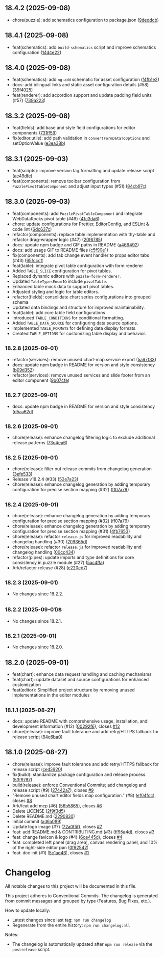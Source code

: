 ## 18.4.2 (2025-09-08)

* chore(puzzle): add schematics configuration to package.json ([9deddcb](https://github.com/zhongmiao-org/ngx-puzzle/commit/9deddcb))


## 18.4.1 (2025-09-08)

* feat(schematics): add `build-schematics` script and improve schematics configuration ([14d4e22](https://github.com/zhongmiao-org/ngx-puzzle/commit/14d4e22))


## 18.4.0 (2025-09-08)

* feat(schematics): add `ng-add` schematic for asset configuration ([f4fb1e2](https://github.com/zhongmiao-org/ngx-puzzle/commit/f4fb1e2))
* docs: add bilingual links and static asset configuration details (#58) ([39f4025](https://github.com/zhongmiao-org/ngx-puzzle/commit/39f4025))
* feat(renderer): add accordion support and update padding field units (#57) ([739a223](https://github.com/zhongmiao-org/ngx-puzzle/commit/739a223))


## 18.3.2 (2025-09-08)

* feat(fields): add base and style field configurations for editor components ([731ff59](https://github.com/zhongmiao-org/ngx-puzzle/commit/731ff59))
* fix(editor.utils): add path validation in `convertFormDataToOptions` and setOptionValue ([e3ea38b](https://github.com/zhongmiao-org/ngx-puzzle/commit/e3ea38b))


## 18.3.1 (2025-09-03)

* feat(scripts): improve version tag formatting and update release script ([ae49dfe](https://github.com/zhongmiao-org/ngx-puzzle/commit/ae49dfe))
* feat(components): remove toolbar configuration from `PuzzlePivotTableComponent` and adjust input types (#51) ([84cb97c](https://github.com/zhongmiao-org/ngx-puzzle/commit/84cb97c))


## 18.3.0 (2025-09-03)

- feat(components): add `PuzzlePivotTableComponent` and integrate WebDataRocks pivot table (#49) ([41c3da6](https://github.com/zhongmiao-org/ngx-puzzle/commit/41c3da6))
- chore:  update configurations for Prettier, EditorConfig, and ESLint & code lint ([6dc637c](https://github.com/zhongmiao-org/ngx-puzzle/commit/6dc637c))
- refactor(components): replace table implementation with thy-table and refactor drag-wrapper logic (#47) ([20f6785](https://github.com/zhongmiao-org/ngx-puzzle/commit/20f6785))
- docs: update npm badge and GIF paths in README ([a466492](https://github.com/zhongmiao-org/ngx-puzzle/commit/a466492))
- docs: add usage GIF to README files ([c5f90e1](https://github.com/zhongmiao-org/ngx-puzzle/commit/c5f90e1))
- fix(components): add tab change event handler to props editor tabs (#43) ([65fcccf](https://github.com/zhongmiao-org/ngx-puzzle/commit/65fcccf))
- feat(table): integrate pivot table configuration with form renderer
- Added `TABLE_SLICE` configuration for pivot tables.
- Replaced dynamic editors with `puzzle-form-renderer`.
- Updated `TableTypesEnum` to include `pivotTable`.
- Enhanced table mock data to support pivot tables.
- Adjusted styling and logic for table editors.
- refactor(fields): consolidate chart series configurations into grouped schema
- Updated data bindings and structure for improved maintainability.
- feat(table): add core table field configurations
- Introduced `TABLE_CONDITIONS` for conditional formatting.
- Added `TABLE_DATA_SOURCE` for configuring data source options.
- Implemented `TABLE_FORMATS` for defining data display formats.
- Created `TABLE_OPTIONS` for customizing table display and behavior.

## <small>18.2.8 (2025-09-01)</small>

- refactor(services): remove unused chart-map.service export ([5a67f33](https://github.com/zhongmiao-org/ngx-puzzle/commit/5a67f33))
- docs: update npm badge in README for version and style consistency ([b09d352](https://github.com/zhongmiao-org/ngx-puzzle/commit/b09d352))
- refactor(services): remove unused services and slide footer from an editor component ([9b074fe](https://github.com/zhongmiao-org/ngx-puzzle/commit/9b074fe))

## <small>18.2.7 (2025-09-01)</small>

- docs: update npm badge in README for version and style consistency ([d5aa62d](https://github.com/zhongmiao-org/ngx-puzzle/commit/d5aa62d))

## <small>18.2.6 (2025-09-01)</small>

- chore(release): enhance changelog filtering logic to exclude additional release patterns ([73c4ea6](https://github.com/zhongmiao-org/ngx-puzzle/commit/73c4ea6))

## <small>18.2.5 (2025-09-01)</small>

- chore(release): filter out release commits from changelog generation ([3efe533](https://github.com/zhongmiao-org/ngx-puzzle/commit/3efe533))
- Release v18.2.4 (#33) ([53e7a23](https://github.com/zhongmiao-org/ngx-puzzle/commit/53e7a23))
- chore(release): enhance changelog generation by adding temporary configuration for precise section mapping (#32) ([ff07a79](https://github.com/zhongmiao-org/ngx-puzzle/commit/ff07a79))

## <small>18.2.4 (2025-09-01)</small>

- chore(release): enhance changelog generation by adding temporary configuration for precise section mapping (#32) ([ff07a79](https://github.com/zhongmiao-org/ngx-puzzle/commit/ff07a79))
- chore(release): enhance changelog generation by adding temporary configuration for precise section mapping (#31) ([4fb7653](https://github.com/zhongmiao-org/ngx-puzzle/commit/4fb7653))
- chore(release): refactor `release.js` for improved readability and changelog handling (#30) ([209365d](https://github.com/zhongmiao-org/ngx-puzzle/commit/209365d))
- chore(release): refactor `release.js` for improved readability and changelog handling ([00cc434](https://github.com/zhongmiao-org/ngx-puzzle/commit/00cc434))
- refactor(pipes): update imports and type definitions for core consistency in puzzle module (#27) ([5ac4ffa](https://github.com/zhongmiao-org/ngx-puzzle/commit/5ac4ffa))
- Ark/refactor release (#28) ([e220cd7](https://github.com/zhongmiao-org/ngx-puzzle/commit/e220cd7))

## <small>18.2.3 (2025-09-01)</small>

- No changes since 18.2.2.

## <small>18.2.2 (2025-09-01)</small>s

- No changes since 18.2.1.

## <small>18.2.1 (2025-09-01)</small>

- No changes since 18.2.0.

## 18.2.0 (2025-09-01)

- feat(chart): enhance data request handling and caching mechanisms
- feat(chart): update dataset and source configurations for enhanced customization
- feat(editor): Simplified project structure by removing unused implementations in the editor modules

## <small>18.1.1 (2025-08-27)</small>

- docs: update README with comprehensive usage, installation, and development information (#12) ([00292f6](https://github.com/zhongmiao-org/ngx-puzzle/commit/00292f6)), closes [#12](https://github.com/zhongmiao-org/ngx-puzzle/issues/12)
- chore(release): improve fault tolerance and add retry/HTTPS fallback for release script ([94c6ba0](https://github.com/zhongmiao-org/ngx-puzzle/commit/94c6ba0))

## 18.1.0 (2025-08-27)

- chore(release): improve fault tolerance and add retry/HTTPS fallback for release script ([ced3920](https://github.com/zhongmiao-org/ngx-puzzle/commit/ced3920))
- fix(build): standardize package configuration and release process ([53f9787](https://github.com/zhongmiao-org/ngx-puzzle/commit/53f9787))
- build(release): enforce Conventional Commits; add changelog and release script (#9) ([27442a7](https://github.com/zhongmiao-org/ngx-puzzle/commit/27442a7)), closes [#9](https://github.com/zhongmiao-org/ngx-puzzle/issues/9)
- "Remove unused chart editor fields map configuration." (#8) ([ef04fcc](https://github.com/zhongmiao-org/ngx-puzzle/commit/ef04fcc)), closes [#8](https://github.com/zhongmiao-org/ngx-puzzle/issues/8)
- Ark/feat add mcp (#6) ([56b5865](https://github.com/zhongmiao-org/ngx-puzzle/commit/56b5865)), closes [#6](https://github.com/zhongmiao-org/ngx-puzzle/issues/6)
- Delete LICENSE ([2f9f3d5](https://github.com/zhongmiao-org/ngx-puzzle/commit/2f9f3d5))
- Delete README.md ([2290830](https://github.com/zhongmiao-org/ngx-puzzle/commit/2290830))
- Initial commit ([ad6a089](https://github.com/zhongmiao-org/ngx-puzzle/commit/ad6a089))
- Update logo image (#7) ([72a0f5f](https://github.com/zhongmiao-org/ngx-puzzle/commit/72a0f5f)), closes [#7](https://github.com/zhongmiao-org/ngx-puzzle/issues/7)
- feat: add README.md & CONTRIBUTING.md (#3) ([ff95a4d](https://github.com/zhongmiao-org/ngx-puzzle/commit/ff95a4d)), closes [#3](https://github.com/zhongmiao-org/ngx-puzzle/issues/3)
- feat: change favicon & logo (#4) ([6ce445d](https://github.com/zhongmiao-org/ngx-puzzle/commit/6ce445d)), closes [#4](https://github.com/zhongmiao-org/ngx-puzzle/issues/4)
- feat: completed left panel (drag area), canvas rendering panel, and 10% of the right-side editor pan ([0f62542](https://github.com/zhongmiao-org/ngx-puzzle/commit/0f62542))
- feat: doc init (#1) ([5c1ae46](https://github.com/zhongmiao-org/ngx-puzzle/commit/5c1ae46)), closes [#1](https://github.com/zhongmiao-org/ngx-puzzle/issues/1)

# Changelog

All notable changes to this project will be documented in this file.

This project adheres to Conventional Commits. The changelog is generated from commit messages and grouped by type (Features, Bug Fixes, etc.).

How to update locally:

- Latest changes since last tag: `npm run changelog`
- Regenerate from the entire history: `npm run changelog:all`

Notes:

- The changelog is automatically updated after `npm run release` via the `postrelease` script.
